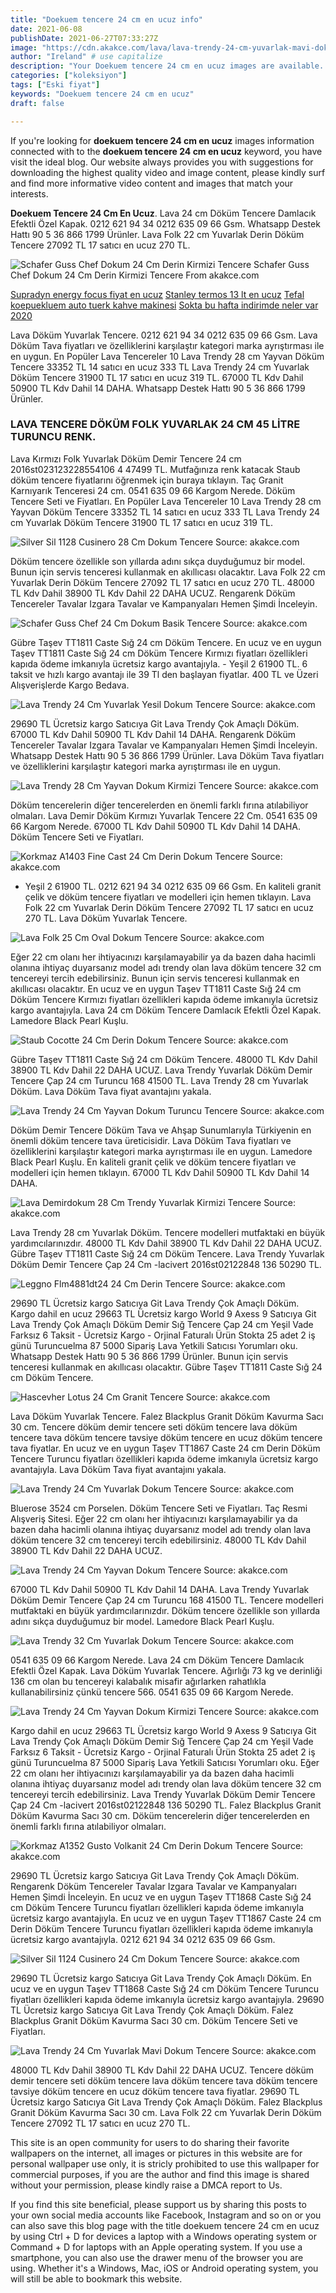 ```yaml
---
title: "Doekuem tencere 24 cm en ucuz info"
date: 2021-06-08
publishDate: 2021-06-27T07:33:27Z
image: "https://cdn.akakce.com/lava/lava-trendy-24-cm-yuvarlak-mavi-dokum-z.jpg"
author: "Ireland" # use capitalize
description: "Your Doekuem tencere 24 cm en ucuz images are available. Doekuem tencere 24 cm en ucuz are a topic that is being searched for and liked by netizens today. You can Get the Doekuem tencere 24 cm en ucuz files here. Download all royalty-free photos."
categories: ["koleksiyon"]
tags: ["Eski fiyat"]
keywords: "Doekuem tencere 24 cm en ucuz"
draft: false

---
```


If you're looking for **doekuem tencere 24 cm en ucuz** images information connected with to the **doekuem tencere 24 cm en ucuz** keyword, you have visit the ideal  blog.  Our website always  provides you with  suggestions  for downloading  the highest  quality video and image  content, please kindly surf and find more informative video content and images  that match your interests.

**Doekuem Tencere 24 Cm En Ucuz**. Lava 24 cm Döküm Tencere Damlacık Efektli Özel Kapak. 0212 621 94 34 0212 635 09 66 Gsm. Whatsapp Destek Hattı 90 5 36 866 1799 Ürünler. Lava Folk 22 cm Yuvarlak Derin Döküm Tencere 27092 TL 17 satıcı en ucuz 270 TL.

![Schafer Guss Chef Dokum 24 Cm Derin Kirmizi Tencere](https://cdn.akakce.com/schafer/schafer-guss-chef-dokum-24-cm-derin-kirmizi-z.jpg "Schafer Guss Chef Dokum 24 Cm Derin Kirmizi Tencere")
Schafer Guss Chef Dokum 24 Cm Derin Kirmizi Tencere From akakce.com

[Supradyn energy focus fiyat en ucuz](/supradyn-energy-focus-fiyat-en-ucuz/)
[Stanley termos 13 lt en ucuz](/stanley-termos-13-lt-en-ucuz/)
[Tefal koepuekluem auto tuerk kahve makinesi](/tefal-koepuekluem-auto-tuerk-kahve-makinesi/)
[Sokta bu hafta indirimde neler var 2020](/sokta-bu-hafta-indirimde-neler-var-2020/)

Lava Döküm Yuvarlak Tencere. 0212 621 94 34 0212 635 09 66 Gsm. Lava Döküm Tava fiyatları ve özelliklerini karşılaştır kategori marka ayrıştırması ile en uygun. En Popüler Lava Tencereler 10 Lava Trendy 28 cm Yayvan Döküm Tencere 33352 TL 14 satıcı en ucuz 333 TL Lava Trendy 24 cm Yuvarlak Döküm Tencere 31900 TL 17 satıcı en ucuz 319 TL. 67000 TL Kdv Dahil 50900 TL Kdv Dahil 14 DAHA. Whatsapp Destek Hattı 90 5 36 866 1799 Ürünler.

### LAVA TENCERE DÖKÜM FOLK YUVARLAK 24 CM 45 LİTRE TURUNCU RENK.

Lava Kırmızı Folk Yuvarlak Döküm Demir Tencere 24 cm 2016st023123228554106 4 47499 TL. Mutfağınıza renk katacak Staub döküm tencere fiyatlarını öğrenmek için buraya tıklayın. Taç Granit Karnıyarık Tenceresi 24 cm. 0541 635 09 66 Kargom Nerede. Döküm Tencere Seti ve Fiyatları. En Popüler Lava Tencereler 10 Lava Trendy 28 cm Yayvan Döküm Tencere 33352 TL 14 satıcı en ucuz 333 TL Lava Trendy 24 cm Yuvarlak Döküm Tencere 31900 TL 17 satıcı en ucuz 319 TL.


![Silver Sil 1128 Cusinero 28 Cm Dokum Tencere](https://cdn.akakce.com/silver/silver-sil-1128-cusinero-28-cm-dokum-z.jpg "Silver Sil 1128 Cusinero 28 Cm Dokum Tencere")
Source: akakce.com

Döküm tencere özellikle son yıllarda adını sıkça duyduğumuz bir model. Bunun için servis tenceresi kullanmak en akıllıcası olacaktır. Lava Folk 22 cm Yuvarlak Derin Döküm Tencere 27092 TL 17 satıcı en ucuz 270 TL. 48000 TL Kdv Dahil 38900 TL Kdv Dahil 22 DAHA UCUZ. Rengarenk Döküm Tencereler Tavalar Izgara Tavalar ve Kampanyaları Hemen Şimdi İnceleyin.

![Schafer Guss Chef 24 Cm Dokum Basik Tencere](https://cdn.akakce.com/schafer/schafer-guss-chef-24-cm-dokum-basik-z.jpg "Schafer Guss Chef 24 Cm Dokum Basik Tencere")
Source: akakce.com

Gübre Taşev TT1811 Caste Sığ 24 cm Döküm Tencere. En ucuz ve en uygun Taşev TT1811 Caste Sığ 24 cm Döküm Tencere Kırmızı fiyatları özellikleri kapıda ödeme imkanıyla ücretsiz kargo avantajıyla. - Yeşil 2 61900 TL. 6 taksit ve hızlı kargo avantajı ile 39 Tl den başlayan fiyatlar. 400 TL ve Üzeri Alışverişlerde Kargo Bedava.

![Lava Trendy 24 Cm Yuvarlak Yesil Dokum Tencere](https://cdn.akakce.com/lava/lava-trendy-24-cm-yuvarlak-yesil-dokum-z.jpg "Lava Trendy 24 Cm Yuvarlak Yesil Dokum Tencere")
Source: akakce.com

29690 TL Ücretsiz kargo Satıcıya Git Lava Trendy Çok Amaçlı Döküm. 67000 TL Kdv Dahil 50900 TL Kdv Dahil 14 DAHA. Rengarenk Döküm Tencereler Tavalar Izgara Tavalar ve Kampanyaları Hemen Şimdi İnceleyin. Whatsapp Destek Hattı 90 5 36 866 1799 Ürünler. Lava Döküm Tava fiyatları ve özelliklerini karşılaştır kategori marka ayrıştırması ile en uygun.

![Lava Trendy 28 Cm Yayvan Dokum Kirmizi Tencere](https://cdn.akakce.com/lava/lava-trendy-28-cm-yayvan-dokum-kirmizi-z.jpg "Lava Trendy 28 Cm Yayvan Dokum Kirmizi Tencere")
Source: akakce.com

Döküm tencerelerin diğer tencerelerden en önemli farklı fırına atılabiliyor olmaları. Lava Demir Döküm Kırmızı Yuvarlak Tencere 22 Cm. 0541 635 09 66 Kargom Nerede. 67000 TL Kdv Dahil 50900 TL Kdv Dahil 14 DAHA. Döküm Tencere Seti ve Fiyatları.

![Korkmaz A1403 Fine Cast 24 Cm Derin Dokum Tencere](https://cdn.akakce.com/korkmaz/korkmaz-a1403-fine-cast-24-cm-derin-dokum-x.jpg "Korkmaz A1403 Fine Cast 24 Cm Derin Dokum Tencere")
Source: akakce.com

- Yeşil 2 61900 TL. 0212 621 94 34 0212 635 09 66 Gsm. En kaliteli granit çelik ve döküm tencere fiyatları ve modelleri için hemen tıklayın. Lava Folk 22 cm Yuvarlak Derin Döküm Tencere 27092 TL 17 satıcı en ucuz 270 TL. Lava Döküm Yuvarlak Tencere.

![Lava Folk 25 Cm Oval Dokum Tencere](https://cdn.akakce.com/lava/lava-folk-25-cm-oval-dokum-z.jpg "Lava Folk 25 Cm Oval Dokum Tencere")
Source: akakce.com

Eğer 22 cm olanı her ihtiyacınızı karşılamayabilir ya da bazen daha hacimli olanına ihtiyaç duyarsanız model adı trendy olan lava döküm tencere 32 cm tencereyi tercih edebilirsiniz. Bunun için servis tenceresi kullanmak en akıllıcası olacaktır. En ucuz ve en uygun Taşev TT1811 Caste Sığ 24 cm Döküm Tencere Kırmızı fiyatları özellikleri kapıda ödeme imkanıyla ücretsiz kargo avantajıyla. Lava 24 cm Döküm Tencere Damlacık Efektli Özel Kapak. Lamedore Black Pearl Kuşlu.

![Staub Cocotte 24 Cm Derin Dokum Tencere](https://cdn.akakce.com/staub/staub-cocotte-24-cm-derin-dokum-z.jpg "Staub Cocotte 24 Cm Derin Dokum Tencere")
Source: akakce.com

Gübre Taşev TT1811 Caste Sığ 24 cm Döküm Tencere. 48000 TL Kdv Dahil 38900 TL Kdv Dahil 22 DAHA UCUZ. Lava Trendy Yuvarlak Döküm Demir Tencere Çap 24 cm Turuncu 168 41500 TL. Lava Trendy 28 cm Yuvarlak Döküm. Lava Döküm Tava fiyat avantajını yakala.

![Lava Trendy 24 Cm Yayvan Dokum Turuncu Tencere](https://cdn.akakce.com/lava/lava-trendy-24-cm-yayvan-dokum-turuncu-z.jpg "Lava Trendy 24 Cm Yayvan Dokum Turuncu Tencere")
Source: akakce.com

Döküm Demir Tencere Döküm Tava ve Ahşap Sunumlarıyla Türkiyenin en önemli döküm tencere tava üreticisidir. Lava Döküm Tava fiyatları ve özelliklerini karşılaştır kategori marka ayrıştırması ile en uygun. Lamedore Black Pearl Kuşlu. En kaliteli granit çelik ve döküm tencere fiyatları ve modelleri için hemen tıklayın. 67000 TL Kdv Dahil 50900 TL Kdv Dahil 14 DAHA.

![Lava Demirdokum 28 Cm Trendy Yuvarlak Kirmizi Tencere](https://n11scdn.akamaized.net/a1/1024/ev-yasam/tencere/lava-demirdokum-28-cm-trendy-yuvarlak-kirmizi-tencere-lvytc28k2r__1453081368995417.jpg "Lava Demirdokum 28 Cm Trendy Yuvarlak Kirmizi Tencere")
Source: akakce.com

Lava Trendy 28 cm Yuvarlak Döküm. Tencere modelleri mutfaktaki en büyük yardımcılarınızdır. 48000 TL Kdv Dahil 38900 TL Kdv Dahil 22 DAHA UCUZ. Gübre Taşev TT1811 Caste Sığ 24 cm Döküm Tencere. Lava Trendy Yuvarlak Döküm Demir Tencere Çap 24 Cm -lacivert 2016st02122848 136 50290 TL.

![Leggno Flm4881dt24 24 Cm Derin Tencere](https://cdn.akakce.com/leggno/leggno-flm4881dt24-24-cm-derin-z.jpg "Leggno Flm4881dt24 24 Cm Derin Tencere")
Source: akakce.com

29690 TL Ücretsiz kargo Satıcıya Git Lava Trendy Çok Amaçlı Döküm. Kargo dahil en ucuz 29663 TL Ücretsiz kargo World 9 Axess 9 Satıcıya Git Lava Trendy Çok Amaçlı Döküm Demir Sığ Tencere Çap 24 cm Yeşil Vade Farksız 6 Taksit - Ücretsiz Kargo - Orjinal Faturalı Ürün Stokta 25 adet 2 iş günü Turuncuelma 87 5000 Sipariş Lava Yetkili Satıcısı Yorumları oku. Whatsapp Destek Hattı 90 5 36 866 1799 Ürünler. Bunun için servis tenceresi kullanmak en akıllıcası olacaktır. Gübre Taşev TT1811 Caste Sığ 24 cm Döküm Tencere.

![Hascevher Lotus 24 Cm Granit Tencere](https://cdn.akakce.com/hascevher/hascevher-lotus-24-cm-granit-z.jpg "Hascevher Lotus 24 Cm Granit Tencere")
Source: akakce.com

Lava Döküm Yuvarlak Tencere. Falez Blackplus Granit Döküm Kavurma Sacı 30 cm. Tencere döküm demir tencere seti döküm tencere lava döküm tencere tava döküm tencere tavsiye döküm tencere en ucuz döküm tencere tava fiyatlar. En ucuz ve en uygun Taşev TT1867 Caste 24 cm Derin Döküm Tencere Turuncu fiyatları özellikleri kapıda ödeme imkanıyla ücretsiz kargo avantajıyla. Lava Döküm Tava fiyat avantajını yakala.

![Lava Trendy 24 Cm Yuvarlak Dokum Tencere](https://cdn.akakce.com/lava/lava-trendy-24-cm-yuvarlak-dokum-z.jpg "Lava Trendy 24 Cm Yuvarlak Dokum Tencere")
Source: akakce.com

Bluerose 3524 cm Porselen. Döküm Tencere Seti ve Fiyatları. Taç Resmi Alışveriş Sitesi. Eğer 22 cm olanı her ihtiyacınızı karşılamayabilir ya da bazen daha hacimli olanına ihtiyaç duyarsanız model adı trendy olan lava döküm tencere 32 cm tencereyi tercih edebilirsiniz. 48000 TL Kdv Dahil 38900 TL Kdv Dahil 22 DAHA UCUZ.

![Lava Trendy 24 Cm Yayvan Dokum Tencere](https://cdn.akakce.com/lava/lava-trendy-24-cm-yayvan-dokum-z.jpg "Lava Trendy 24 Cm Yayvan Dokum Tencere")
Source: akakce.com

67000 TL Kdv Dahil 50900 TL Kdv Dahil 14 DAHA. Lava Trendy Yuvarlak Döküm Demir Tencere Çap 24 cm Turuncu 168 41500 TL. Tencere modelleri mutfaktaki en büyük yardımcılarınızdır. Döküm tencere özellikle son yıllarda adını sıkça duyduğumuz bir model. Lamedore Black Pearl Kuşlu.

![Lava Trendy 32 Cm Yuvarlak Dokum Tencere](https://cdn.akakce.com/lava/lava-trendy-32-cm-yuvarlak-dokum-z.jpg "Lava Trendy 32 Cm Yuvarlak Dokum Tencere")
Source: akakce.com

0541 635 09 66 Kargom Nerede. Lava 24 cm Döküm Tencere Damlacık Efektli Özel Kapak. Lava Döküm Yuvarlak Tencere. Ağırlığı 73 kg ve derinliği 136 cm olan bu tencereyi kalabalık misafir ağırlarken rahatlıkla kullanabilirsiniz çünkü tencere 566. 0541 635 09 66 Kargom Nerede.

![Lava Trendy 24 Cm Yayvan Dokum Kirmizi Tencere](https://cdn.akakce.com/lava/lava-trendy-24-cm-yayvan-dokum-kirmizi-z.jpg "Lava Trendy 24 Cm Yayvan Dokum Kirmizi Tencere")
Source: akakce.com

Kargo dahil en ucuz 29663 TL Ücretsiz kargo World 9 Axess 9 Satıcıya Git Lava Trendy Çok Amaçlı Döküm Demir Sığ Tencere Çap 24 cm Yeşil Vade Farksız 6 Taksit - Ücretsiz Kargo - Orjinal Faturalı Ürün Stokta 25 adet 2 iş günü Turuncuelma 87 5000 Sipariş Lava Yetkili Satıcısı Yorumları oku. Eğer 22 cm olanı her ihtiyacınızı karşılamayabilir ya da bazen daha hacimli olanına ihtiyaç duyarsanız model adı trendy olan lava döküm tencere 32 cm tencereyi tercih edebilirsiniz. Lava Trendy Yuvarlak Döküm Demir Tencere Çap 24 Cm -lacivert 2016st02122848 136 50290 TL. Falez Blackplus Granit Döküm Kavurma Sacı 30 cm. Döküm tencerelerin diğer tencerelerden en önemli farklı fırına atılabiliyor olmaları.

![Korkmaz A1352 Gusto Volkanit 24 Cm Derin Dokum Tencere](https://cdn.akakce.com/korkmaz/korkmaz-a1352-gusto-volkanit-24-cm-derin-dokum-z.jpg "Korkmaz A1352 Gusto Volkanit 24 Cm Derin Dokum Tencere")
Source: akakce.com

29690 TL Ücretsiz kargo Satıcıya Git Lava Trendy Çok Amaçlı Döküm. Rengarenk Döküm Tencereler Tavalar Izgara Tavalar ve Kampanyaları Hemen Şimdi İnceleyin. En ucuz ve en uygun Taşev TT1868 Caste Sığ 24 cm Döküm Tencere Turuncu fiyatları özellikleri kapıda ödeme imkanıyla ücretsiz kargo avantajıyla. En ucuz ve en uygun Taşev TT1867 Caste 24 cm Derin Döküm Tencere Turuncu fiyatları özellikleri kapıda ödeme imkanıyla ücretsiz kargo avantajıyla. 0212 621 94 34 0212 635 09 66 Gsm.

![Silver Sil 1124 Cusinero 24 Cm Dokum Tencere](https://cdn.akakce.com/silver/silver-sil-1124-cusinero-24-cm-dokum-z.jpg "Silver Sil 1124 Cusinero 24 Cm Dokum Tencere")
Source: akakce.com

29690 TL Ücretsiz kargo Satıcıya Git Lava Trendy Çok Amaçlı Döküm. En ucuz ve en uygun Taşev TT1868 Caste Sığ 24 cm Döküm Tencere Turuncu fiyatları özellikleri kapıda ödeme imkanıyla ücretsiz kargo avantajıyla. 29690 TL Ücretsiz kargo Satıcıya Git Lava Trendy Çok Amaçlı Döküm. Falez Blackplus Granit Döküm Kavurma Sacı 30 cm. Döküm Tencere Seti ve Fiyatları.

![Lava Trendy 24 Cm Yuvarlak Mavi Dokum Tencere](https://cdn.akakce.com/lava/lava-trendy-24-cm-yuvarlak-mavi-dokum-z.jpg "Lava Trendy 24 Cm Yuvarlak Mavi Dokum Tencere")
Source: akakce.com

48000 TL Kdv Dahil 38900 TL Kdv Dahil 22 DAHA UCUZ. Tencere döküm demir tencere seti döküm tencere lava döküm tencere tava döküm tencere tavsiye döküm tencere en ucuz döküm tencere tava fiyatlar. 29690 TL Ücretsiz kargo Satıcıya Git Lava Trendy Çok Amaçlı Döküm. Falez Blackplus Granit Döküm Kavurma Sacı 30 cm. Lava Folk 22 cm Yuvarlak Derin Döküm Tencere 27092 TL 17 satıcı en ucuz 270 TL.

This site is an open community for users to do sharing their favorite wallpapers on the internet, all images or pictures in this website are for personal wallpaper use only, it is stricly prohibited to use this wallpaper for commercial purposes, if you are the author and find this image is shared without your permission, please kindly raise a DMCA report to Us.

If you find this site beneficial, please support us by sharing this posts to your own social media accounts like Facebook, Instagram and so on or you can also save this blog page with the title doekuem tencere 24 cm en ucuz by using Ctrl + D for devices a laptop with a Windows operating system or Command + D for laptops with an Apple operating system. If you use a smartphone, you can also use the drawer menu of the browser you are using. Whether it's a Windows, Mac, iOS or Android operating system, you will still be able to bookmark this website.
